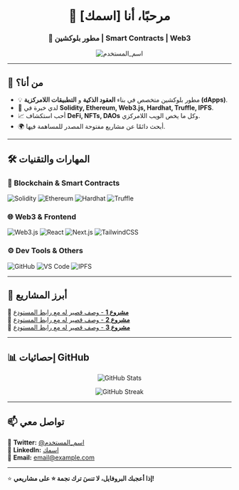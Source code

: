 <h1 align="center">👋 مرحبًا، أنا [اسمك] </h1>
<h3 align="center">🚀 مطور بلوكشين | Smart Contracts | Web3</h3>

<p align="center">
  <img src="https://komarev.com/ghpvc/?username=اسم_المستخدم&label=Profile%20Views&color=0e75b6&style=flat" alt="اسم_المستخدم" />
</p>

---

## 🚀 من أنا؟
- 💡 مطور بلوكشين متخصص في بناء **العقود الذكية** و **التطبيقات اللامركزية (dApps)**.
- 🔗 لدي خبرة في **Solidity, Ethereum, Web3.js, Hardhat, Truffle, IPFS**.
- 📈 أحب استكشاف **DeFi, NFTs, DAOs** وكل ما يخص الويب اللامركزي.
- 🌍 أبحث دائمًا عن مشاريع مفتوحة المصدر للمساهمة فيها.

---

## 🛠️ المهارات والتقنيات  

### **🚀 Blockchain & Smart Contracts**
![Solidity](https://img.shields.io/badge/-Solidity-363636?style=flat&logo=solidity)
![Ethereum](https://img.shields.io/badge/-Ethereum-3C3C3D?style=flat&logo=ethereum)
![Hardhat](https://img.shields.io/badge/-Hardhat-FFCC00?style=flat&logo=hardhat)
![Truffle](https://img.shields.io/badge/-Truffle-5E464D?style=flat&logo=truffle)

### **🌐 Web3 & Frontend**
![Web3.js](https://img.shields.io/badge/-Web3.js-F16822?style=flat&logo=javascript)
![React](https://img.shields.io/badge/-React-61DAFB?style=flat&logo=react)
![Next.js](https://img.shields.io/badge/-Next.js-000000?style=flat&logo=nextdotjs)
![TailwindCSS](https://img.shields.io/badge/-TailwindCSS-38B2AC?style=flat&logo=tailwind-css)

### **⚙️ Dev Tools & Others**
![GitHub](https://img.shields.io/badge/-GitHub-181717?style=flat&logo=github)
![VS Code](https://img.shields.io/badge/-VSCode-007ACC?style=flat&logo=visual-studio-code)
![IPFS](https://img.shields.io/badge/-IPFS-65C2CB?style=flat&logo=ipfs)

---

## 🌟 أبرز المشاريع  
🔹 [**مشروع 1** - وصف قصير له مع رابط المستودع](#)  
🔹 [**مشروع 2** - وصف قصير له مع رابط المستودع](#)  
🔹 [**مشروع 3** - وصف قصير له مع رابط المستودع](#)  

---

## 📊 إحصائيات GitHub  
<p align="center">
  <img src="https://github-readme-stats.vercel.app/api?username=اسم_المستخدم&show_icons=true&theme=radical" alt="GitHub Stats" />
</p>

<p align="center">
  <img src="https://github-readme-streak-stats.herokuapp.com/?user=اسم_المستخدم&theme=radical" alt="GitHub Streak" />
</p>

---

## 📫 تواصل معي  
🔹 **Twitter:** [@اسم_المستخدم](https://twitter.com/اسم_المستخدم)  
🔹 **LinkedIn:** [اسمك](https://linkedin.com/in/اسمك)  
🔹 **Email:** [email@example.com](mailto:email@example.com)  

---

⭐ **إذا أعجبك البروفايل، لا تنسَ ترك نجمة ⭐ على مشاريعي!**  

